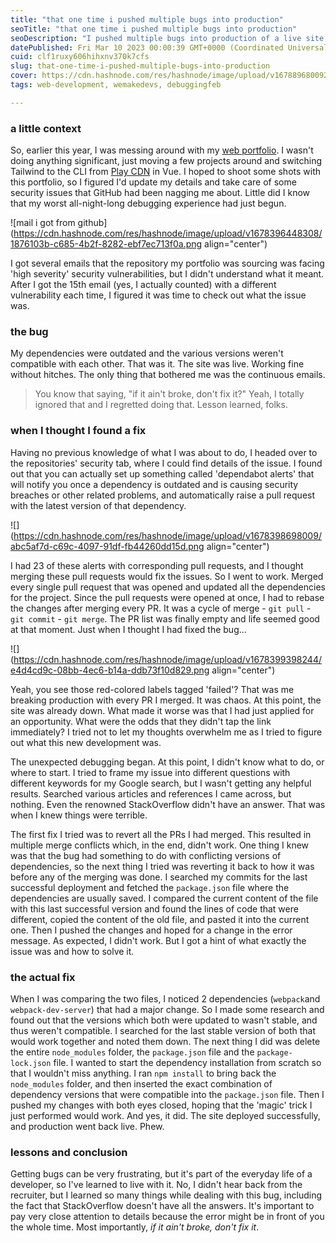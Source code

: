 ```yaml
---
title: "that one time i pushed multiple bugs into production"
seoTitle: "that one time i pushed multiple bugs into production"
seoDescription: "I pushed multiple bugs into production of a live site, here's how I fixed them"
datePublished: Fri Mar 10 2023 00:00:39 GMT+0000 (Coordinated Universal Time)
cuid: clf1ruxy606hihxnv370k7cfs
slug: that-one-time-i-pushed-multiple-bugs-into-production
cover: https://cdn.hashnode.com/res/hashnode/image/upload/v1678896800920/b96aecd2-c650-4ff0-888f-87f27eaa873a.jpeg
tags: web-development, wemakedevs, debuggingfeb

---
```


### a little context

So, earlier this year, I was messing around with my [web portfolio](https://cybergenie.netlify.app). I wasn't doing anything significant, just moving a few projects around and switching Tailwind to the CLI from [Play CDN](https://tailwindcss.com/docs/installation/play-cdn) in Vue. I hoped to shoot some shots with this portfolio, so I figured I'd update my details and take care of some security issues that GitHub had been nagging me about. Little did I know that my worst all-night-long debugging experience had just begun.

![mail i got from github](https://cdn.hashnode.com/res/hashnode/image/upload/v1678396448308/1876103b-c685-4b2f-8282-ebf7ec713f0a.png align="center")

I got several emails that the repository my portfolio was sourcing was facing 'high severity' security vulnerabilities, but I didn't understand what it meant. After I got the 15th email (yes, I actually counted) with a different vulnerability each time, I figured it was time to check out what the issue was.

### the bug

My dependencies were outdated and the various versions weren't compatible with each other. That was it. The site was live. Working fine without hitches. The only thing that bothered me was the continuous emails.

> You know that saying, "if it ain't broke, don't fix it?" Yeah, I totally ignored that and I regretted doing that. Lesson learned, folks.

### when I thought I found a fix

Having no previous knowledge of what I was about to do, I headed over to the repositories' security tab, where I could find details of the issue. I found out that you can actually set up something called 'dependabot alerts' that will notify you once a dependency is outdated and is causing security breaches or other related problems, and automatically raise a pull request with the latest version of that dependency.

![](https://cdn.hashnode.com/res/hashnode/image/upload/v1678398698009/abc5af7d-c69c-4097-91df-fb44260dd15d.png align="center")

I had 23 of these alerts with corresponding pull requests, and I thought merging these pull requests would fix the issues. So I went to work. Merged every single pull request that was opened and updated all the dependencies for the project. Since the pull requests were opened at once, I had to rebase the changes after merging every PR. It was a cycle of merge - `git pull` - `git commit` - `git merge`. The PR list was finally empty and life seemed good at that moment. Just when I thought I had fixed the bug...

![](https://cdn.hashnode.com/res/hashnode/image/upload/v1678399398244/e4d4cd9c-08bb-4ec6-b14a-ddb73f10d829.png align="center")

Yeah, you see those red-colored labels tagged 'failed'? That was me breaking production with every PR I merged. It was chaos. At this point, the site was already down. What made it worse was that I had just applied for an opportunity. What were the odds that they didn't tap the link immediately? I tried not to let my thoughts overwhelm me as I tried to figure out what this new development was.

The unexpected debugging began. At this point, I didn't know what to do, or where to start. I tried to frame my issue into different questions with different keywords for my Google search, but I wasn't getting any helpful results. Searched various articles and references I came across, but nothing. Even the renowned StackOverflow didn't have an answer. That was when I knew things were terrible.

The first fix I tried was to revert all the PRs I had merged. This resulted in multiple merge conflicts which, in the end, didn't work. One thing I knew was that the bug had something to do with conflicting versions of dependencies, so the next thing I tried was reverting it back to how it was before any of the merging was done. I searched my commits for the last successful deployment and fetched the `package.json` file where the dependencies are usually saved. I compared the current content of the file with this last successful version and found the lines of code that were different, copied the content of the old file, and pasted it into the current one. Then I pushed the changes and hoped for a change in the error message. As expected, I didn't work. But I got a hint of what exactly the issue was and how to solve it.

### the actual fix

When I was comparing the two files, I noticed 2 dependencies (`webpack`and `webpack-dev-server`) that had a major change. So I made some research and found out that the versions which both were updated to wasn't stable, and thus weren't compatible. I searched for the last stable version of both that would work together and noted them down. The next thing I did was delete the entire `node_modules` folder, the `package.json` file and the `package-lock.json` file. I wanted to start the dependency installation from scratch so that I wouldn't miss anything. I ran `npm install` to bring back the `node_modules` folder, and then inserted the exact combination of dependency versions that were compatible into the `package.json` file. Then I pushed my changes with both eyes closed, hoping that the 'magic' trick I just performed would work. And yes, it did. The site deployed successfully, and production went back live. Phew.

### lessons and conclusion

Getting bugs can be very frustrating, but it's part of the everyday life of a developer, so I've learned to live with it. No, I didn't hear back from the recruiter, but I learned so many things while dealing with this bug, including the fact that StackOverflow doesn't have all the answers. It's important to pay very close attention to details because the error might be in front of you the whole time. Most importantly, *if it ain't broke, don't fix it*.